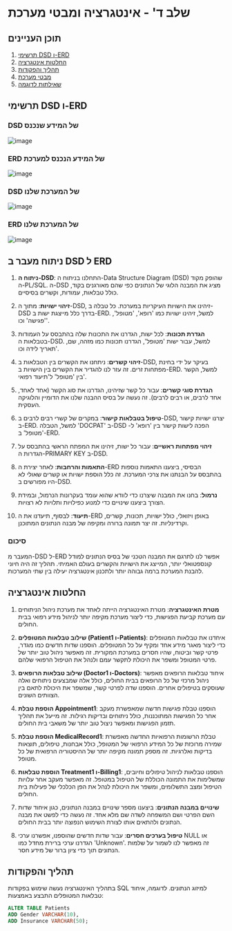 # שלב ד' - אינטגרציה ומבטי מערכת

## תוכן העניינים

1. [תרשימי DSD ו-ERD](#תרשימי-dsd-ו-erd)
2. [החלטות אינטגרציה](#החלטות-אינטגרציה)
3. [תהליך והפקודות](#תהליך-והפקודות)
4. [מבטי מערכת](#מבטי-מערכת)
5. [שאילתות לדוגמה](#שאילתות-לדוגמה)

## תרשימי DSD ו-ERD

### DSD של המידע שנכנס

![image](https://github.com/user-attachments/assets/54da6467-7867-4427-961f-e301381914c4)

### ERD של המידע הנכנס למערכת

![image](https://github.com/user-attachments/assets/e6fe032e-397d-4730-a8b7-f5e01f5d3b9b)

### DSD של המערכת שלנו

![image](https://github.com/user-attachments/assets/862a83bd-06b0-44ac-94ed-fb7659400dbf)

### ERD של המערכת שלנו

![image](https://github.com/user-attachments/assets/3010a972-cb92-48a5-a4f6-ececf2bb34a8)

## ניתוח מעבר ב DSD ל ERD

1. **ניתוח ה-DSD**:
   התחלנו בניתוח ה-Data Structure Diagram (DSD) שהופק מקוד ה-PL/SQL. ה-DSD מציג את המבנה הלוגי של הנתונים כפי שהם מאורגנים בקוד, כולל טבלאות, עמודות, וקשרים בסיסיים.

2. **זיהוי ישויות**:
   מתוך ה-DSD, זיהינו את הישויות העיקריות במערכת. כל טבלה ב-DSD בדרך כלל מייצגת ישות ב-ERD. למשל, זיהינו ישויות כמו 'רופא', 'מטופל', 'פגישה' וכו'.

3. **הגדרת תכונות**:
   לכל ישות, הגדרנו את התכונות שלה בהתבסס על העמודות בטבלאות ה-DSD. למשל, עבור ישות 'מטופל', הגדרנו תכונות כמו מזהה, שם, תאריך לידה וכו'.

4. **זיהוי קשרים**:
   ניתחנו את הקשרים בין הטבלאות ב-DSD, בעיקר על ידי בחינת מפתחות זרים. זה עזר לנו להגדיר את הקשרים בין הישויות ב-ERD. למשל, הקשר בין 'מטופל' ל'תיעוד רפואי'.

5. **הגדרת סוגי קשרים**:
   עבור כל קשר שזיהינו, הגדרנו את סוג הקשר (אחד לאחד, אחד לרבים, או רבים לרבים). זה נעשה על בסיס ההבנה שלנו את הדומיין והלוגיקה העסקית.

6. **טיפול בטבלאות קישור**:
   במקרים של קשרי רבים לרבים ב-DSD, יצרנו ישויות קישור ב-ERD. למשל, הטבלה 'DOCPAT' ב-DSD הפכה לישות קישור בין 'רופא' ל-'מטופל' ב-ERD.

7. **זיהוי מפתחות ראשיים**:
   עבור כל ישות, זיהינו את המפתח הראשי בהתבסס על הגדרות ה-PRIMARY KEY ב-DSD.

8. **התאמות והרחבות**:
   לאחר יצירת ה-ERD הבסיסי, ביצענו התאמות נוספות בהתבסס על הבנתנו את צרכי המערכת. זה כלל הוספת ישויות או קשרים שאולי לא היו מפורשים ב-DSD.

9. **נרמול**:
   בחנו את המבנה שיצרנו כדי לוודא שהוא עומד בעקרונות הנרמול, ובמידת הצורך ביצענו שינויים כדי למנוע כפילויות ותלויות לא רצויות.

10. **תיעוד**:
    לבסוף, תיעדנו את ה-ERD באופן ויזואלי, כולל ישויות, תכונות, קשרים, וקרדינליות. זה יצר תמונה ברורה ומקיפה של מבנה הנתונים המתוכנן.

### סיכום

המעבר מ-DSD ל-ERD אפשר לנו לתרגם את המבנה הטכני של בסיס הנתונים למודל קונספטואלי יותר, המייצג את הישויות והקשרים בעולם האמיתי. תהליך זה היה חיוני להבנת המערכת ברמה גבוהה יותר ולתכנון אינטגרציה יעילה בין שתי המערכות.

## החלטות אינטגרציה

1. **מטרת האינטגרציה**:
   מטרת האינטגרציה הייתה לאחד את מערכת ניהול הניתוחים עם מערכת קביעת הפגישות, כדי ליצור מערכת מקיפה יותר לניהול מידע רפואי בבית החולים.

2. **שילוב טבלאות המטופלים (Patient1 ו-Patients)**:
   איחדנו את טבלאות המטופלים כדי ליצור מאגר מידע אחד ומקיף על כל המטופלים. הוספנו שדות חדשים כמו מגדר, פרטי קשר וביטוח, שהיו חסרים במערכת המקורית. זה מאפשר ניהול טוב יותר של פרטי המטופל ומשפר את היכולת לתקשר עמם ולנהל את הטיפול הרפואי שלהם.

3. **שילוב טבלאות הרופאים (Doctor1 ו-Doctors)**:
   איחוד טבלאות הרופאים מאפשר ניהול מרכזי של כל הרופאים בבית החולים, כולל אלה שמבצעים ניתוחים ואלה שעוסקים בטיפולים אחרים. הוספנו שדה לפרטי קשר, שמשפר את היכולת לתאם בין הצוותים השונים.

4. **הוספת טבלת Appointment1**:
   הוספנו טבלת פגישות חדשה שמאפשרת מעקב אחר כל הפגישות המתוכננות, כולל ניתוחים ובדיקות רגילות. זה מייעל את תהליך תזמון הפגישות ומאפשר ניצול טוב יותר של משאבי בית החולים.

5. **הוספת טבלת MedicalRecord1**:
   טבלת הרשומות הרפואיות החדשה מאפשרת שמירה מרוכזת של כל המידע הרפואי של המטופל, כולל אבחנות, טיפולים, תוצאות בדיקות ואלרגיות. זה מספק תמונה מקיפה יותר של ההיסטוריה הרפואית של כל מטופל.

6. **הוספת טבלאות Treatment1 ו-Billing1**:
   הוספנו טבלאות לניהול טיפולים וחיובים, שמשלימות את התמונה הכוללת של הטיפול במטופל. זה מאפשר מעקב אחר עלויות הטיפול ומצב התשלומים, ומשפר את היכולת לנהל את הפן הכלכלי של פעילות בית החולים.

7. **שינויים במבנה הנתונים**:
   ביצענו מספר שינויים במבנה הנתונים, כגון איחוד שדות השם הפרטי ושם המשפחה לשדה שם מלא אחד. זה נעשה כדי לפשט את מבנה הנתונים ולהתאים אותו לצורת השימוש הנפוצה יותר בבית החולים.

8. **טיפול בערכים חסרים**:
   עבור שדות חדשים שהוספנו, אפשרנו ערכי NULL או הגדרנו ערכי ברירת מחדל כמו 'Unknown'. זה מאפשר לנו לשמור על שלמות הנתונים תוך כדי ציון ברור של מידע חסר.

## תהליך והפקודות

בתהליך האינטגרציה נעשה שימוש בפקודות SQL למיזוג הנתונים. 
לדוגמה, איחוד טבלאות המטופלים התבצע באמצעות:
```sql
ALTER TABLE Patients
ADD Gender VARCHAR(10), 
ADD Insurance VARCHAR(50);
